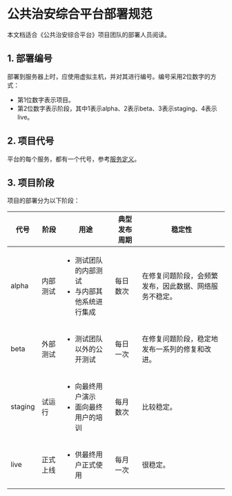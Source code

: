 # 公共治安综合平台部署规范

本文档适合《公共治安综合平台》项目团队的部署人员阅读。



## 1. 部署编号

部署到服务器上时，应使用虚拟主机，并对其进行编号。编号采用2位数字的方式：
- 第1位数字表示项目。
- 第2位数字表示阶段，其中1表示alpha、2表示beta、3表示staging、4表示live。



## 2. 项目代号

平台的每个服务，都有一个代号，参考[服务定义](service-definition.md)。



## 3. 项目阶段

项目的部署分为以下阶段：

<table class="table table-striped table-hover">
  <thead>
    <tr>
      <th>代号</th>
      <th>阶段</th>
      <th>用途</th>
      <th>典型发布周期</th>
      <th>稳定性</th>
    </tr>
  </thead>
  <tbody>
    <tr>
      <td>alpha</td>
      <td>内部测试</td>
      <td>
        <ul>
          <li>测试团队的内部测试</li>
          <li>与内部其他系统进行集成</li>
        </ul>
      </td>
      <td>每日数次</td>
      <td>在修复问题阶段，会频繁发布，因此数据、网络服务不稳定。</td>
    </tr>
    <tr>
      <td>beta</td>
      <td>外部测试</td>
      <td>
        <ul>
          <li>测试团队以外的公开测试</li>
        </ul>
      </td>
      <td>每日一次</td>
      <td>在修复问题阶段，稳定地发布一系列的修复和改进。</td>
    </tr>
    <tr>
      <td>staging</td>
      <td>试运行</td>
      <td>
        <ul>
          <li>向最终用户演示</li>
          <li>面向最终用户的培训</li>
        </ul>
      </td>
      <td>每月数次</td>
      <td>比较稳定。</td>
    </tr>
    <tr>
      <td>live</td>
      <td>正式上线</td>
      <td>
        <ul>
          <li>供最终用户正式使用</li>
        </ul>
      </td>
      <td>每月一次</td>
      <td>很稳定。</td>
    </tr>
  </tbody>
</table>
